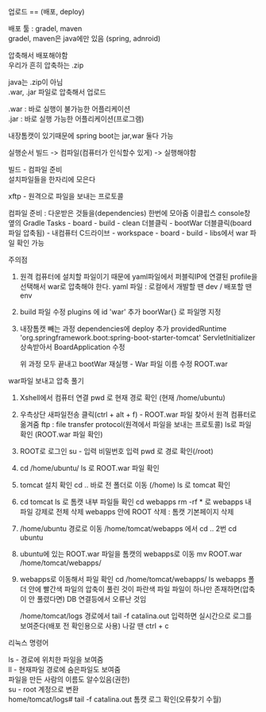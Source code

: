 업로드 == (배포, deploy)

배포 툴 : gradel, maven  
gradel, maven은 java에만 있음 (spring, adnroid)

압축해서 배포해야함  
우리가 흔히 압축하는 .zip

java는 .zip이 아님  
.war, .jar 파일로 압축해서 업로드

.war : 바로 실행이 불가능한 어플리케이션  
.jar : 바로 실행 가능한 어플리케이션(프로그램)

내장톰캣이 있기때문에 spring boot는 jar,war 둘다 가능

실행순서
빌드 -> 컴파일(컴퓨터가 인식할수 있게) -> 실행해야함

빌드 - 컴파일 준비  
설치파일들을 한자리에 모은다

xftp - 원격으로 파일을 보내는 프로토콜


컴파일 준비 : 다운받은 것들을(dependencies) 한번에 모아줌
이클립스 console창 옆의 Gradle Tasks - board - build - clean 더블클릭 - bootWar 더블클릭(board 파일 압축됨)
        - 내컴퓨터 C드라이브 - workspace - board - build - libs에서 war 파일 확인 가능

주의점
1. 원격 컴퓨터에 설치할 파일이기 때문에 yaml파일에서 퍼블릭IP에 연결된 profile을 선택해서 war로 압축해야 한다.
    yaml 파일 : 로컬에서 개발할 땐 dev / 배포할 땐 env

2. build 파일 수정
    plugins 에 id 'war' 추가
    boorWar{} 로 파일명 지정

3. 내장톰캣 빼는 과정
    dependencies에 deploy 추가
	providedRuntime 'org.springframework.boot:spring-boot-starter-tomcat'
    ServletInitializer 상속받아서 BoardApplication 수정

    위 과정 모두 끝내고 bootWar 재실행 - War 파일 이름 수정 ROOT.war

war파일 보내고 압축 풀기

1. Xshell에서 컴퓨터 연결
    pwd 로 현재 경로 확인 (현재 /home/ubuntu)
2. 우측상단 새파일전송 클릭(ctrl + alt + f) - ROOT.war 파일 찾아서 원격 컴퓨터로 옮겨줌
    ftp : file transfer protocol(원격에서 파일을 보내는 프로토콜)
    ls로 파일 확인 (ROOT.war 파일 확인)
3. ROOT로 로그인
    su - 입력
    비밀번호 입력
    pwd 로 경로 확인(/root)
4. cd /home/ubuntu/
    ls 로 ROOT.war 파일 확인
5. tomcat 설치 확인
    cd .. 바로 전 폴더로 이동 (/home)
    ls 로 tomcat 확인
6. cd tomcat
    ls 로 톰캣 내부 파일들 확인
    cd webapps 
    rm -rf * 로 webapps 내 파일 강제로 전체 삭제
    webapps 안에 ROOT 삭제 : 톰캣 기본페이지 삭제
7. /home/ubuntu 경로로 이동
    /home/tomcat/webapps 에서 cd .. 2번
    cd ubuntu
8. ubuntu에 있는 ROOT.war 파일을 톰캣의 webapps로 이동
     mv ROOT.war /home/tomcat/webapps/
9. webapps로 이동해서 파일 확인
    cd /home/tomcat/webapps/
    ls
        webapps 폴더 안에 빨간색 파일의 압축이 풀린 것이 파란색 파일
        파일이 하나만 존재하면(압축이 안 풀렸다면) DB 연결등에서 오류난 것임

    /home/tomcat/logs 경로에서 tail -f catalina.out 입력하면 실시간으로 로그를 보여준다(배포 전 확인용으로 사용)
    나갈 땐 ctrl + c



리눅스 명령어

ls - 경로에 위치한 파일을 보여줌  
ll - 현재파일 경로에 숨은파일도 보여줌  
파일을 만든 사람의 이름도 알수있음(권한)  
su - root 계정으로 변환  
home/tomcat/logs# tail -f catalina.out 톰캣 로그 확인(오류찾기 수월)